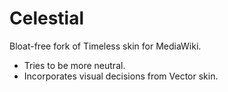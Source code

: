 # Celestial

Bloat-free fork of Timeless skin for MediaWiki.

- Tries to be more neutral.
- Incorporates visual decisions from Vector skin.